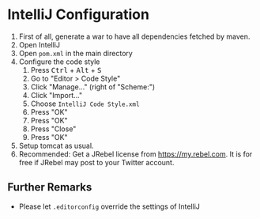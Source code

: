 # IntelliJ Configuration

1. First of all, generate a war to have all dependencies fetched by maven.
2. Open IntelliJ
3. Open `pom.xml` in the main directory
4. Configure the code style
    1. Press <kbd>Ctrl</kbd> + <kbd>Alt</kbd> + <kbd>S</kbd>
    2. Go to "Editor > Code Style"
    3. Click "Manage..." (right of "Scheme:")
    4. Click "Import..."
    5. Choose `IntelliJ Code Style.xml`
    6. Press "OK"
    7. Press "OK"
    8. Press "Close"
    9. Press "OK"
5. Setup tomcat as usual.
6. Recommended: Get a JRebel license from <https://my.rebel.com>.
   It is for free if JRebel may post to your Twitter account.

## Further Remarks

* Please let `.editorconfig` override the settings of IntelliJ

